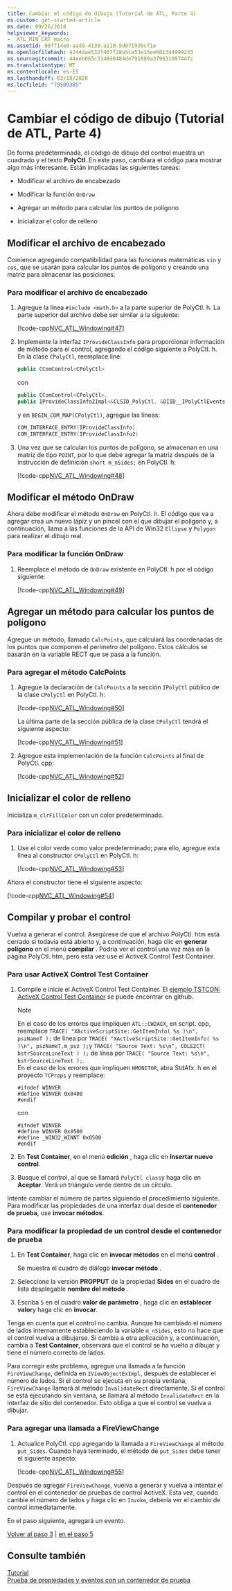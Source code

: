 ```yaml
---
title: Cambiar el código de dibujo (Tutorial de ATL, Parte 4)
ms.custom: get-started-article
ms.date: 09/26/2018
helpviewer_keywords:
- _ATL_MIN_CRT macro
ms.assetid: 08ff14e8-aa49-4139-a110-5d071939cf1e
ms.openlocfilehash: 4244dae532f467f28a5ca53e15ee601344999233
ms.sourcegitcommit: 44eeb065c3148d0484de791080a3f963109744fc
ms.translationtype: MT
ms.contentlocale: es-ES
ms.lasthandoff: 03/18/2020
ms.locfileid: "79509385"
---
```

# <a name="changing-the-drawing-code-atl-tutorial-part-4"></a>Cambiar el código de dibujo (Tutorial de ATL, Parte 4)

De forma predeterminada, el código de dibujo del control muestra un cuadrado y el texto **PolyCtl**. En este paso, cambiará el código para mostrar algo más interesante. Están implicadas las siguientes tareas:

- Modificar el archivo de encabezado

- Modificar la función `OnDraw`

- Agregar un método para calcular los puntos de polígono

- Inicializar el color de relleno

## <a name="modifying-the-header-file"></a>Modificar el archivo de encabezado

Comience agregando compatibilidad para las funciones matemáticas `sin` y `cos`, que se usarán para calcular los puntos de polígono y creando una matriz para almacenar las posiciones.

### <a name="to-modify-the-header-file"></a>Para modificar el archivo de encabezado

1. Agregue la línea `#include <math.h>` a la parte superior de PolyCtl. h. La parte superior del archivo debe ser similar a la siguiente:

    [!code-cpp[NVC_ATL_Windowing#47](../atl/codesnippet/cpp/changing-the-drawing-code-atl-tutorial-part-4_1.cpp)]

1. Implemente la interfaz `IProvideClassInfo` para proporcionar información de método para el control, agregando el código siguiente a PolyCtl. h. En la clase `CPolyCtl`, reemplace line:

    ```cpp
    public CComControl<CPolyCtl>
    ```

    con

    ```cpp
    public CComControl<CPolyCtl>,
    public IProvideClassInfo2Impl<&CLSID_PolyCtl, &DIID__IPolyCtlEvents, &LIBID_PolygonLib>
    ```

    y en `BEGIN_COM_MAP(CPolyCtl)`, agregue las líneas:

    ```cpp
    COM_INTERFACE_ENTRY(IProvideClassInfo)
    COM_INTERFACE_ENTRY(IProvideClassInfo2)
    ```

1. Una vez que se calculan los puntos de polígono, se almacenan en una matriz de tipo `POINT`, por lo que debe agregar la matriz después de la instrucción de definición `short m_nSides;` en PolyCtl. h:

    [!code-cpp[NVC_ATL_Windowing#48](../atl/codesnippet/cpp/changing-the-drawing-code-atl-tutorial-part-4_2.h)]

## <a name="modifying-the-ondraw-method"></a>Modificar el método OnDraw

Ahora debe modificar el método `OnDraw` en PolyCtl. h. El código que va a agregar crea un nuevo lápiz y un pincel con el que dibujar el polígono y, a continuación, llama a las funciones de la API de Win32 `Ellipse` y `Polygon` para realizar el dibujo real.

### <a name="to-modify-the-ondraw-function"></a>Para modificar la función OnDraw

1. Reemplace el método de `OnDraw` existente en PolyCtl. h por el código siguiente:

    [!code-cpp[NVC_ATL_Windowing#49](../atl/codesnippet/cpp/changing-the-drawing-code-atl-tutorial-part-4_3.cpp)]

## <a name="adding-a-method-to-calculate-the-polygon-points"></a>Agregar un método para calcular los puntos de polígono

Agregue un método, llamado `CalcPoints`, que calculará las coordenadas de los puntos que componen el perímetro del polígono. Estos cálculos se basarán en la variable RECT que se pasa a la función.

### <a name="to-add-the-calcpoints-method"></a>Para agregar el método CalcPoints

1. Agregue la declaración de `CalcPoints` a la sección `IPolyCtl` público de la clase `CPolyCtl` en PolyCtl. h:

    [!code-cpp[NVC_ATL_Windowing#50](../atl/codesnippet/cpp/changing-the-drawing-code-atl-tutorial-part-4_4.h)]

    La última parte de la sección pública de la clase `CPolyCtl` tendrá el siguiente aspecto:

    [!code-cpp[NVC_ATL_Windowing#51](../atl/codesnippet/cpp/changing-the-drawing-code-atl-tutorial-part-4_5.h)]

1. Agregue esta implementación de la función `CalcPoints` al final de PolyCtl. cpp:

    [!code-cpp[NVC_ATL_Windowing#52](../atl/codesnippet/cpp/changing-the-drawing-code-atl-tutorial-part-4_6.cpp)]

## <a name="initializing-the-fill-color"></a>Inicializar el color de relleno

Inicializa `m_clrFillColor` con un color predeterminado.

### <a name="to-initialize-the-fill-color"></a>Para inicializar el color de relleno

1. Use el color verde como valor predeterminado; para ello, agregue esta línea al constructor `CPolyCtl` en PolyCtl. h:

    [!code-cpp[NVC_ATL_Windowing#53](../atl/codesnippet/cpp/changing-the-drawing-code-atl-tutorial-part-4_7.h)]

Ahora el constructor tiene el siguiente aspecto:

[!code-cpp[NVC_ATL_Windowing#54](../atl/codesnippet/cpp/changing-the-drawing-code-atl-tutorial-part-4_8.h)]

## <a name="building-and-testing-the-control"></a>Compilar y probar el control

Vuelva a generar el control. Asegúrese de que el archivo PolyCtl. htm está cerrado si todavía está abierto y, a continuación, haga clic en **generar polígono** en el menú **compilar** . Podría ver el control una vez más en la página PolyCtl. htm, pero esta vez use el ActiveX Control Test Container.

### <a name="to-use-the-activex-control-test-container"></a>Para usar ActiveX Control Test Container

1. Compile e inicie el ActiveX Control Test Container. El [ejemplo TSTCON: ActiveX Control Test Container](https://github.com/Microsoft/VCSamples/tree/master/VC2010Samples/MFC/ole/TstCon) se puede encontrar en github.

    > [!NOTE]
    > En el caso de los errores que impliquen `ATL::CW2AEX`, en script. cpp, reemplace `TRACE( "XActiveScriptSite::GetItemInfo( %s )\n", pszNameT );` de línea por `TRACE( "XActiveScriptSite::GetItemInfo( %s )\n", pszNameT.m_psz );`y `TRACE( "Source Text: %s\n", COLE2CT( bstrSourceLineText ) );` de línea por `TRACE( "Source Text: %s\n", bstrSourceLineText );`.<br/>
    > En el caso de los errores que impliquen `HMONITOR`, abra StdAfx. h en el proyecto `TCProps` y reemplace:
    >
    > ```
    > #ifndef WINVER
    > #define WINVER 0x0400
    > #endif
    > ```
    >
    > con
    >
    > ```
    > #ifndef WINVER
    > #define WINVER 0x0500
    > #define _WIN32_WINNT 0x0500
    > #endif
    > ```

1. En **Test Container**, en el menú **edición** , haga clic en **Insertar nuevo control**.

1. Busque el control, al que se llamará `PolyCtl class`y haga clic en **Aceptar**. Verá un triángulo verde dentro de un círculo.

Intente cambiar el número de partes siguiendo el procedimiento siguiente. Para modificar las propiedades de una interfaz dual desde el **contenedor de prueba**, use **invocar métodos**.

### <a name="to-modify-a-controls-property-from-within-the-test-container"></a>Para modificar la propiedad de un control desde el contenedor de prueba

1. En **Test Container**, haga clic en **invocar métodos** en el menú **control** .

    Se muestra el cuadro de diálogo **invocar método** .

1. Seleccione la versión **PROPPUT** de la propiedad **Sides** en el cuadro de lista desplegable **nombre del método** .

1. Escriba `5` en el cuadro **valor de parámetro** , haga clic en **establecer valor**y haga clic en **invocar**.

Tenga en cuenta que el control no cambia. Aunque ha cambiado el número de lados internamente estableciendo la variable `m_nSides`, esto no hace que el control vuelva a dibujarse. Si cambia a otra aplicación y, a continuación, cambia a **Test Container**, observará que el control se ha vuelto a dibujar y tiene el número correcto de lados.

Para corregir este problema, agregue una llamada a la función `FireViewChange`, definida en `IViewObjectExImpl`, después de establecer el número de lados. Si el control se ejecuta en su propia ventana, `FireViewChange` llamará al método `InvalidateRect` directamente. Si el control se está ejecutando sin ventana, se llamará al método `InvalidateRect` en la interfaz de sitio del contenedor. Esto obliga a que el control se vuelva a dibujar.

### <a name="to-add-a-call-to-fireviewchange"></a>Para agregar una llamada a FireViewChange

1. Actualice PolyCtl. cpp agregando la llamada a `FireViewChange` al método `put_Sides`. Cuando haya terminado, el método de `put_Sides` debe tener el siguiente aspecto:

    [!code-cpp[NVC_ATL_Windowing#55](../atl/codesnippet/cpp/changing-the-drawing-code-atl-tutorial-part-4_9.cpp)]

Después de agregar `FireViewChange`, vuelva a generar y vuelva a intentar el control en el contenedor de pruebas de control ActiveX. Esta vez, cuando cambie el número de lados y haga clic en `Invoke`, debería ver el cambio de control inmediatamente.

En el paso siguiente, agregará un evento.

[Volver al paso 3](../atl/adding-a-property-to-the-control-atl-tutorial-part-3.md) &#124; [en el paso 5](../atl/adding-an-event-atl-tutorial-part-5.md)

## <a name="see-also"></a>Consulte también

[Tutorial](../atl/active-template-library-atl-tutorial.md)<br/>
[Prueba de propiedades y eventos con un contenedor de prueba](../mfc/testing-properties-and-events-with-test-container.md)
